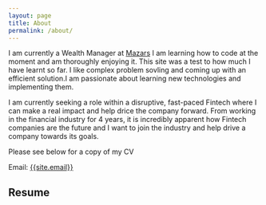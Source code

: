 ```yaml
---
layout: page
title: About
permalink: /about/
---
```

<p>
I am currently a Wealth Manager at <a href="https://www.mazars.co.uk/Home/Services/Financial-Planning" target="_blank">Mazars</a>
I am learning how to code at the moment and am thoroughly enjoying it. This site was a test to how much I have learnt so far. 
I like complex problem sovling and coming up with an efficient solution.I am passionate about learning new technologies and implementing them. 

I am currently seeking a role within a disruptive, fast-paced Fintech where I can make a real impact and help drice the company forward.
From working in the financial industry for 4 years, it is incredibly apparent how Fintech companies are the future and I want to join the industry and help drive a company towards its goals.

Please see below for a copy of my CV  
</p>

Email: <a href="mailto:{{site.email}}?Subject=From Blog Site:">{{site.email}}</a>

## Resume

